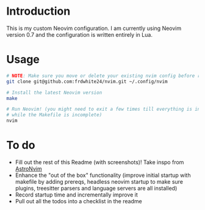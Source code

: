 # Introduction

This is my custom Neovim configuration. I am currently using Neovim version 0.7
and the configuration is written entirely in Lua.

# Usage

```bash
# NOTE: Make sure you move or delete your existing nvim config before running this
git clone git@github.com:frdwhite24/nvim.git ~/.config/nvim

# Install the latest Neovim version
make

# Run Neovim! (you might need to exit a few times till everything is installed
# while the Makefile is incomplete)
nvim
```

# To do

- Fill out the rest of this Readme (with screenshots)! Take inspo from
[AstroNvim](https://github.com/AstroNvim/AstroNvim/blob/main/README.md)
- Enhance the "out of the box" functionality (improve initial startup with
    makefile by adding prereqs, headless neovim startup to make sure plugins,
    treesitter parsers and language servers are all installed)
- Record startup time and incrementally improve it
- Pull out all the todos into a checklist in the readme
